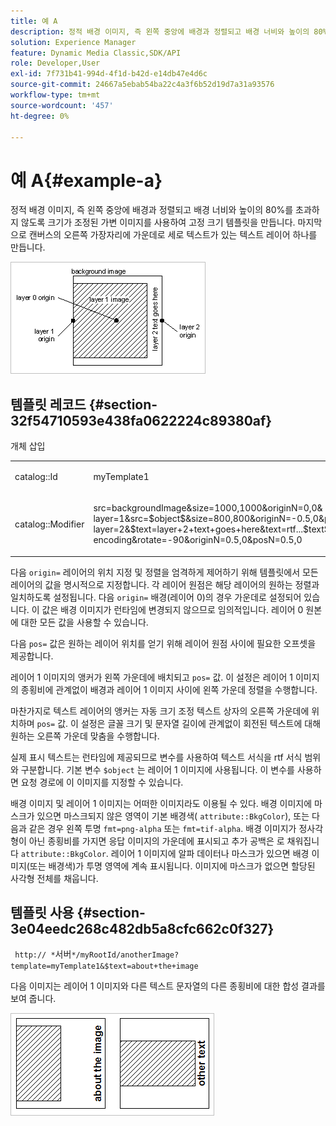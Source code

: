 ```yaml
---
title: 예 A
description: 정적 배경 이미지, 즉 왼쪽 중앙에 배경과 정렬되고 배경 너비와 높이의 80%를 초과하지 않도록 크기가 조정된 가변 이미지를 사용하여 고정 크기 템플릿을 만듭니다. 마지막으로 캔버스의 오른쪽 가장자리에 가운데로 세로 텍스트가 있는 텍스트 레이어 하나를 만듭니다.
solution: Experience Manager
feature: Dynamic Media Classic,SDK/API
role: Developer,User
exl-id: 7f731b41-994d-4f1d-b42d-e14db47e4d6c
source-git-commit: 24667a5ebab54ba22c4a3f6b52d19d7a31a93576
workflow-type: tm+mt
source-wordcount: '457'
ht-degree: 0%

---
```


# 예 A{#example-a}

정적 배경 이미지, 즉 왼쪽 중앙에 배경과 정렬되고 배경 너비와 높이의 80%를 초과하지 않도록 크기가 조정된 가변 이미지를 사용하여 고정 크기 템플릿을 만듭니다. 마지막으로 캔버스의 오른쪽 가장자리에 가운데로 세로 텍스트가 있는 텍스트 레이어 하나를 만듭니다.

![이미지 예](assets/examplea.png)

## 템플릿 레코드 {#section-32f54710593e438fa0622224c89380af}

개체 삽입

<table id="simpletable_97ECA49445634F59B3F1D100412EFC70"> 
 <tr class="strow"> 
  <td class="stentry"> <p> <span class="codeph"> catalog::Id </span> </p> </td> 
  <td class="stentry"> <p> <span class="codeph"> myTemplate1 </span> </p> </td> 
 </tr> 
 <tr class="strow"> 
  <td class="stentry"> <p> <span class="codeph"> catalog::Modifier </span> </p> </td> 
  <td class="stentry"> <p> <span class="codeph"> src=backgroundImage&amp;size=1000,1000&amp;originN=0,0&amp; layer=1&amp;src=$object$&amp;size=800,800&amp;originN=-0.5,0&amp;posN=-0.5,0&amp; layer=2&amp;$text=layer+2+text+goes+here&amp;text=rtf...$text$..rtf-encoding&amp;rotate=-90&amp;originN=0.5,0&amp;posN=0.5,0 </span> </p> </td> 
 </tr> 
</table>

다음 `origin=` 레이어의 위치 지정 및 정렬을 엄격하게 제어하기 위해 템플릿에서 모든 레이어의 값을 명시적으로 지정합니다. 각 레이어 원점은 해당 레이어의 원하는 정렬과 일치하도록 설정됩니다. 다음 `origin=` 배경(레이어 0)의 경우 가운데로 설정되어 있습니다. 이 값은 배경 이미지가 런타임에 변경되지 않으므로 임의적입니다. 레이어 0 원본에 대한 모든 값을 사용할 수 있습니다.

다음 `pos=` 값은 원하는 레이어 위치를 얻기 위해 레이어 원점 사이에 필요한 오프셋을 제공합니다.

레이어 1 이미지의 앵커가 왼쪽 가운데에 배치되고 `pos=` 값. 이 설정은 레이어 1 이미지의 종횡비에 관계없이 배경과 레이어 1 이미지 사이에 왼쪽 가운데 정렬을 수행합니다.

마찬가지로 텍스트 레이어의 앵커는 자동 크기 조정 텍스트 상자의 오른쪽 가운데에 위치하며 `pos=` 값. 이 설정은 글꼴 크기 및 문자열 길이에 관계없이 회전된 텍스트에 대해 원하는 오른쪽 가운데 맞춤을 수행합니다.

실제 표시 텍스트는 런타임에 제공되므로 변수를 사용하여 텍스트 서식을 rtf 서식 범위와 구분합니다. 기본 변수 `$object` 는 레이어 1 이미지에 사용됩니다. 이 변수를 사용하면 요청 경로에 이 이미지를 지정할 수 있습니다.

배경 이미지 및 레이어 1 이미지는 어떠한 이미지라도 이용될 수 있다. 배경 이미지에 마스크가 있으면 마스크되지 않은 영역이 기본 배경색( `attribute::BkgColor`), 또는 다음과 같은 경우 왼쪽 투명 `fmt=png-alpha` 또는 `fmt=tif-alpha`. 배경 이미지가 정사각형이 아닌 종횡비를 가지면 응답 이미지의 가운데에 표시되고 추가 공백은 로 채워집니다 `attribute::BkgColor`. 레이어 1 이미지에 알파 데이터나 마스크가 있으면 배경 이미지(또는 배경색)가 투명 영역에 계속 표시됩니다. 이미지에 마스크가 없으면 할당된 사각형 전체를 채웁니다.

## 템플릿 사용 {#section-3e04eedc268c482db5a8cfc662c0f327}

` http:// *`서버`*/myRootId/anotherImage?template=myTemplate1&$text=about+the+image`

다음 이미지는 레이어 1 이미지와 다른 텍스트 문자열의 다른 종횡비에 대한 합성 결과를 보여 줍니다.

![합성 결과 이미지 예](assets/exampleausing.png)
